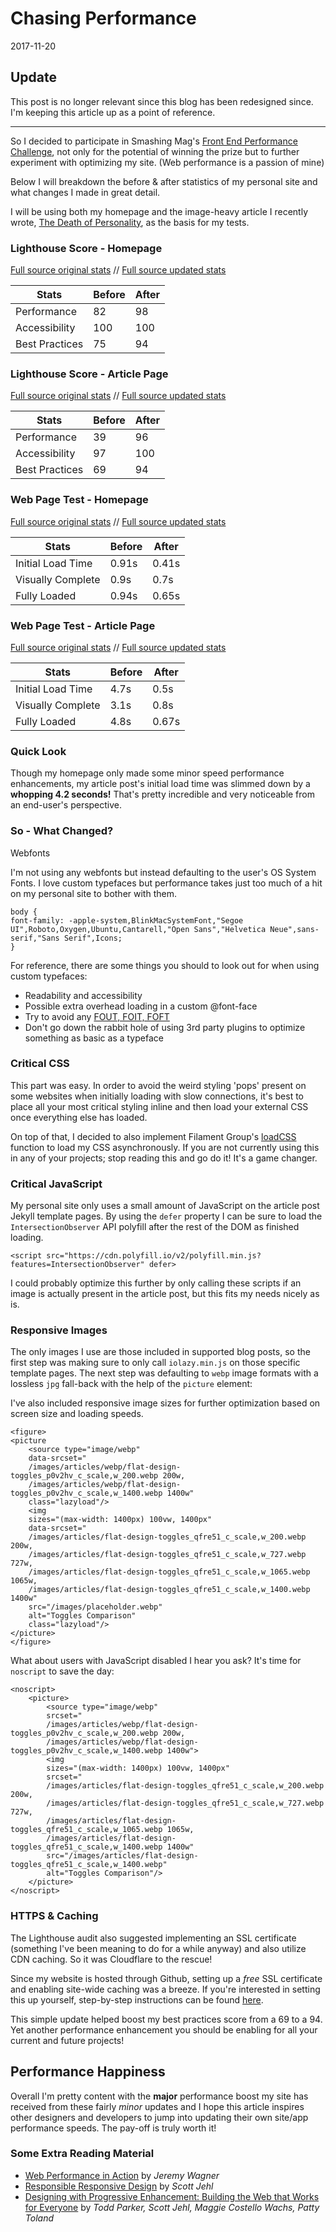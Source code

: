 # Chasing Performance

2017-11-20

## Update

This post is no longer relevant since this blog has been redesigned since. I'm keeping this article up as a point of reference.

- - -

So I decided to participate in Smashing Mag's <a href="https://www.smashingmagazine.com/2017/10/front-end-performance-challenge/">Front End Performance Challenge</a>, not only for the potential of winning the prize but to further experiment with optimizing my site. (Web performance is a passion of mine)

Below I will breakdown the before &amp; after statistics of my personal site and what changes I made in great detail.

I will be using both my homepage and the image-heavy article I recently wrote, <a href="/blog/the-death-of-personality/">The Death of Personality</a>, as the basis for my tests.

### Lighthouse Score - Homepage

<a href="/public/images/lighthouse-homepage-original.webp">Full source original stats</a> // <a href="/public/images/lighthouse-homepage-updated.webp">Full source updated stats</a>

<table>
    <thead>
        <tr>
            <th>Stats</th>
            <th>Before</th>
            <th>After</th>
        </tr>
    </thead>
    <tbody>
        <tr>
            <td>Performance</td>
            <td>82</td>
            <td>98</td>
        </tr>
        <tr>
            <td>Accessibility</td>
            <td>100</td>
            <td>100</td>
        </tr>
        <tr>
            <td>Best Practices</td>
            <td>75</td>
            <td>94</td>
        </tr>
    </tbody>
</table>

### Lighthouse Score - Article Page

<a href="public/images/lighthouse-article-original.webp">Full source original stats</a> // <a href="public/images/lighthouse-article-updated.webp">Full source updated stats</a>

<table>
    <thead>
        <tr>
            <th>Stats</th>
            <th>Before</th>
            <th>After</th>
        </tr>
    </thead>
    <tbody>
        <tr>
            <td>Performance</td>
            <td>39</td>
            <td>96</td>
        </tr>
        <tr>
            <td>Accessibility</td>
            <td>97</td>
            <td>100</td>
        </tr>
        <tr>
            <td>Best Practices</td>
            <td>69</td>
            <td>94</td>
        </tr>
    </tbody>
</table>

### Web Page Test - Homepage

<a href="/public/images/webpagetest-homepage-original.webp">Full source original stats</a> // <a href="/public/images/webpagetest-homepage-updated.webp">Full source updated stats</a>

<table>
    <thead>
        <tr>
            <th>Stats</th>
            <th>Before</th>
            <th>After</th>
        </tr>
    </thead>
    <tbody>
        <tr>
            <td>Initial Load Time</td>
            <td>0.91s</td>
            <td class="after bar">0.41s</td>
        </tr>
        <tr>
            <td>Visually Complete</td>
            <td>0.9s</td>
            <td>0.7s</td>
        </tr>
        <tr>
            <td>Fully Loaded</td>
            <td>0.94s</td>
            <td>0.65s</td>
        </tr>
    </tbody>
</table>

### Web Page Test - Article Page

<a href="/public/images/webpagetest-article-original.webp">Full source original stats</a> // <a href="/public/images/webpagetest-article-updated.webp">Full source updated stats</a>

<table>
    <thead>
        <tr>
            <th>Stats</th>
            <th>Before</th>
            <th>After</th>
        </tr>
    </thead>
    <tbody>
        <tr>
            <td>Initial Load Time</td>
            <td>4.7s</td>
            <td>0.5s</td>
        </tr>
        <tr>
            <td>Visually Complete</td>
            <td>3.1s</td>
            <td>0.8s</td>
        </tr>
        <tr>
            <td>Fully Loaded</td>
            <td>4.8s</td>
            <td>0.67s</td>
        </tr>
    </tbody>
</table>

### Quick Look
Though my homepage only made some minor speed performance enhancements, my article post's initial load time was slimmed down by a **whopping 4.2 seconds!** That's pretty incredible and very noticeable from an end-user's perspective.

### So - What Changed?

Webfonts

I'm not using any webfonts but instead defaulting to the user's OS System Fonts. I love custom typefaces but performance takes just too much of a hit on my personal site to bother with them.


    body {
    font-family: -apple-system,BlinkMacSystemFont,"Segoe UI",Roboto,Oxygen,Ubuntu,Cantarell,"Open Sans","Helvetica Neue",sans-serif,"Sans Serif",Icons;
    }


For reference, there are some things you should to look out for when using custom typefaces:

- Readability and accessibility
- Possible extra overhead loading in a custom @font-face
- Try to avoid any <a href="https://css-tricks.com/fout-foit-foft/">FOUT, FOIT, FOFT</a>
- Don't go down the rabbit hole of using 3rd party plugins to optimize something as basic as a typeface

### Critical CSS

This part was easy. In order to avoid the weird styling 'pops' present on some websites when initially loading with slow connections, it's best to place all your most critical styling inline and then load your external CSS once everything else has loaded.

On top of that, I decided to also implement Filament Group's <a href="https://github.com/filamentgroup/loadCSS">loadCSS</a> function to load my CSS asynchronously. If you are not currently using this in any of your projects; stop reading this and go do it! It's a game changer.

### Critical JavaScript

My personal site only uses a small amount of JavaScript on the article post Jekyll template pages. By using the <code>defer</code> property I can be sure to load the <code>IntersectionObserver</code> API polyfill after the rest of the DOM as finished loading.


    <script src="https://cdn.polyfill.io/v2/polyfill.min.js?features=IntersectionObserver" defer>


I could probably optimize this further by only calling these scripts if an image is actually present in the article post, but this fits my needs nicely as is.

### Responsive Images

The only images I use are those included in supported blog posts, so the first step was making sure to only call <code>iolazy.min.js</code> on those specific template pages. The next step was defaulting to <code>webp</code> image formats with a lossless <code>jpg</code> fall-back with the help of the <code>picture</code> element:

<span class="sidenote">I've also included responsive image sizes for further optimization based on screen size and loading speeds.</span>


    <figure>
    <picture
        <source type="image/webp"
        data-srcset="
        /images/articles/webp/flat-design-toggles_p0v2hv_c_scale,w_200.webp 200w,
        /images/articles/webp/flat-design-toggles_p0v2hv_c_scale,w_1400.webp 1400w"
        class="lazyload"/>
        <img
        sizes="(max-width: 1400px) 100vw, 1400px"
        data-srcset="
        /images/articles/flat-design-toggles_qfre51_c_scale,w_200.webp 200w,
        /images/articles/flat-design-toggles_qfre51_c_scale,w_727.webp 727w,
        /images/articles/flat-design-toggles_qfre51_c_scale,w_1065.webp 1065w,
        /images/articles/flat-design-toggles_qfre51_c_scale,w_1400.webp 1400w"
        src="/images/placeholder.webp"
        alt="Toggles Comparison"
        class="lazyload"/>
    </picture>
    </figure>


What about users with JavaScript disabled I hear you ask? It's time for <code>noscript</code> to save the day:


    <noscript>
        <picture>
            <source type="image/webp"
            srcset="
            /images/articles/webp/flat-design-toggles_p0v2hv_c_scale,w_200.webp 200w,
            /images/articles/webp/flat-design-toggles_p0v2hv_c_scale,w_1400.webp 1400w">
            <img
            sizes="(max-width: 1400px) 100vw, 1400px"
            srcset="
            /images/articles/flat-design-toggles_qfre51_c_scale,w_200.webp 200w,
            /images/articles/flat-design-toggles_qfre51_c_scale,w_727.webp 727w,
            /images/articles/flat-design-toggles_qfre51_c_scale,w_1065.webp 1065w,
            /images/articles/flat-design-toggles_qfre51_c_scale,w_1400.webp 1400w"
            src="/images/articles/flat-design-toggles_qfre51_c_scale,w_1400.webp"
            alt="Toggles Comparison"/>
        </picture>
    </noscript>


### HTTPS &amp; Caching

The Lighthouse audit also suggested implementing an SSL certificate (something I've been meaning to do for a while anyway) and also utilize CDN caching. So it was Cloudflare to the rescue!

Since my website is hosted through Github, setting up a *free* SSL certificate and enabling site-wide caching was a breeze. If you're interested in setting this up yourself, step-by-step instructions can be found <a href="https://gist.github.com/cvan/8630f847f579f90e0c014dc5199c337b">here</a>.

This simple update helped boost my best practices score from a 69 to a 94. Yet another performance enhancement you should be enabling for all your current and future projects!


## Performance Happiness

Overall I'm pretty content with the **major** performance boost my site has received from these fairly *minor* updates and I hope this article inspires other designers and developers to jump into updating their own site/app performance speeds. The pay-off is truly worth it!

### Some Extra Reading Material

- <a href="https://www.amazon.ca/Web-Performance-Action-Building-Faster/dp/1617293776/ref=sr_1_1?ie=UTF8&qid=1510585897&sr=8-1&keywords=web+performance+in+action">Web Performance in Action</a> by <i>Jeremy Wagner</i>
- <a href="https://www.amazon.ca/Responsible-Responsive-Design-Scott-Jehl/dp/1937557162/ref=sr_1_1?s=books&ie=UTF8&qid=1510585972&sr=1-1&keywords=responsible+responsive+design">Responsible Responsive Design</a> by <i>Scott Jehl</i>
- <a href="https://www.amazon.ca/Designing-Progressive-Enhancement-Building-Everyone/dp/0321658884/ref=sr_1_1?s=books&ie=UTF8&qid=1510586005&sr=1-1">Designing with Progressive Enhancement: Building the Web that Works for Everyone</a> by <i>Todd Parker, Scott Jehl,‎ Maggie Costello Wachs,‎ Patty Toland</i>

